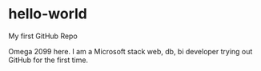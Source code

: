 # hello-world
My first GitHub Repo

Omega 2099 here. I am a Microsoft stack web, db, bi developer trying out GitHub for the first time.
